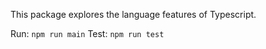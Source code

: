 This package explores the language features of Typescript.

Run: `npm run main`
Test: `npm run test`